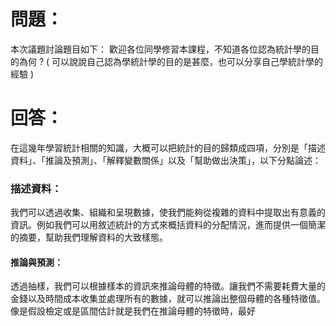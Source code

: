 # 問題：
本次議題討論題目如下：
歡迎各位同學修習本課程，不知道各位認為統計學的目的為何 ?
( 可以說說自己認為學統計學的目的是甚麼，也可以分享自己學統計學的經驗 )

# 回答：

在這幾年學習統計相關的知識，大概可以把統計的目的歸類成四項，分別是「描述資料」、「推論及預測」、「解釋變數關係」以及「幫助做出決策」，以下分點論述：

### 描述資料：
我們可以透過收集、組織和呈現數據，使我們能夠從複雜的資料中提取出有意義的資訊。例如我們可以用敘述統計的方式來概括資料的分配情況，進而提供一個簡潔的摘要，幫助我們理解資料的大致樣態。

#### 推論與預測：
透過抽樣，我們可以根據樣本的資訊來推論母體的特徵。讓我們不需要耗費大量的金錢以及時間成本收集並處理所有的數據，就可以推論出整個母體的各種特徵值。像是假設檢定或是區間估計就是我們在推論母體的特徵時，最好
